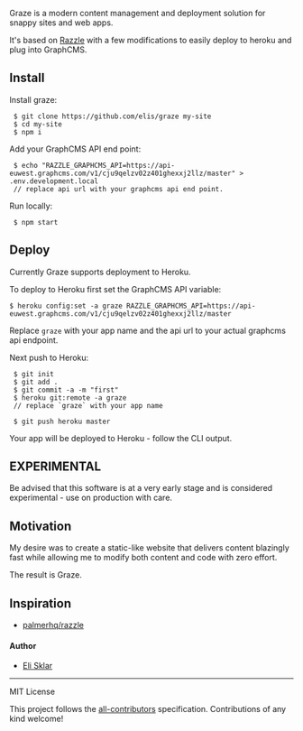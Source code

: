 Graze is a modern content management and deployment solution for snappy sites and web apps.

It's based on [Razzle](https://github.com/jaredpalmer/razzle/) with a few modifications to easily deploy to heroku and plug into GraphCMS.

## Install

Install graze:

```
 $ git clone https://github.com/elis/graze my-site
 $ cd my-site
 $ npm i
```

Add your GraphCMS API end point:

```
 $ echo "RAZZLE_GRAPHCMS_API=https://api-euwest.graphcms.com/v1/cju9qelzv02z401ghexxj2llz/master" > .env.development.local
 // replace api url with your graphcms api end point.
``` 

Run locally:

` $ npm start`

## Deploy

Currently Graze supports deployment to Heroku.

To deploy to Heroku first set the GraphCMS API variable:

```
$ heroku config:set -a graze RAZZLE_GRAPHCMS_API=https://api-euwest.graphcms.com/v1/cju9qelzv02z401ghexxj2llz/master
```
Replace `graze` with your app name and the api url to your actual graphcms api endpoint.

Next push to Heroku:

```
 $ git init
 $ git add .
 $ git commit -a -m "first"
 $ heroku git:remote -a graze
 // replace `graze` with your app name
```

` $ git push heroku master`

Your app will be deployed to Heroku - follow the CLI output.

## EXPERIMENTAL

Be advised that this software is at a very early stage and is considered experimental - use on production with care.

## Motivation

My desire was to create a static-like website that delivers content blazingly fast while allowing me to modify both content and code with zero effort.

The result is Graze.

## Inspiration

* [palmerhq/razzle](https://github.com/jaredpalmer/razzle)

#### Author

* [Eli Sklar](https://twitter.com/elisklar)

---

MIT License

This project follows the [all-contributors](https://github.com/kentcdodds/all-contributors) specification. Contributions of any kind welcome!
